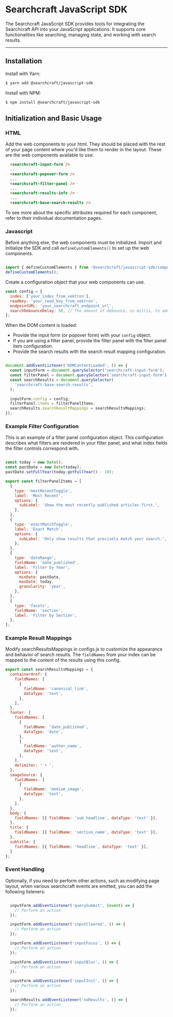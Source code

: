# Searchcraft JavaScript SDK

The Searchcraft JavaScript SDK provides tools for integrating the Searchcraft API into your JavaScript applications. It supports core functionalities like searching, managing state, and working with search results.

---

## Installation
Install with Yarn:

```bash
$ yarn add @searchcraft/javascript-sdk
```

Install with NPM:

```bash
$ npm install @searchcraft/javascript-sdk
```
## Initialization and Basic Usage

### HTML
Add the web components to your html. They should be placed with the rest of your page content where you'd like them to render in the layout. These are the web components available to use:
```html
  <searchcraft-input-form />
  ..
  <searchcraft-popover-form />
  ...
  <searchcraft-filter-panel />
  ...
  <searchcraft-results-info />
  ...
  <searchcraft-base-search-results />

```
To see more about the specific attributes required for each component, refer to their individual documentation pages.


### Javascript
Before anything else, the web components must be initialized. Import and Initialize the SDK and call `defineCustomElements()` to set up the web components.

```js

import { defineCustomElements } from '@searchcraft/javascript-sdk/components';
defineCustomElements();

```

Create a configuration object that your web components can use.
```jsx
const config = {
  index: ['your_index_from_vektron'],
  readKey: 'your_read_key_from_vektron',
  endpointURL: 'your_searchcraft_endpoint_url',
  searchDebounceDelay: 50, // The amount of debounce, in millis, to add to search requests (optional)
};
```
When the DOM content is loaded:
- Provide the input form (or popover form) with your `config` object. 
- If you are using a filter panel, provide the filter panel with the filter panel item configuration.
- Provide the search results with the search result mapping configuration.

```js

document.addEventListener('DOMContentLoaded', () => {
  const inputForm = document.querySelector('searchcraft-input-form');
  const filterPanel = document.querySelector('searchcraft-input-form');
  const searchResults = document.querySelector(
    'searchcraft-base-search-results',
  );

  inputForm.config = config;
  filterPanel.items = filterPanelItems;
  searchResults.searchResultMappings = searchResultsMappings;
});


```

### Example Filter Configuration
This is an example of a filter panel configuration object. This configuration describes what filters are rendered in your filter panel, and what index fields the filter controls correspond with.

```jsx

const today = new Date();
const pastDate = new Date(today);
pastDate.setFullYear(today.getFullYear() - 10);

export const filterPanelItems = [
  {
    type: 'mostRecentToggle',
    label: 'Most Recent',
    options: {
      subLabel: 'Show the most recently published articles first.',
    },
  },
  {
    type: 'exactMatchToggle',
    label: 'Exact Match',
    options: {
      subLabel: 'Only show results that precisely match your search.',
    },
  },
  {
    type: 'dateRange',
    fieldName: 'date_published',
    label: 'Filter by Year',
    options: {
      minDate: pastDate,
      maxDate: today,
      granularity: 'year',
    },
  },
  {
    type: 'facets',
    fieldName: 'section',
    label: 'Filter by Section',
  },
];
```

### Example Result Mappings
Modify searchResultsMappings in configs.js to customize the appearance and behavior of search results. The `fieldNames` from your index can be mapped to the content of the results using this config.

```jsx
export const searchResultsMappings = {
  containerHref: {
    fieldNames: [
      {
        fieldName: 'canonical_link',
        dataType: 'text',
      },
    ],
  },
  footer: {
    fieldNames: [
      {
        fieldName: 'date_published',
        dataType: 'date',
      },
      {
        fieldName: 'author_name',
        dataType: 'text',
      },
    ],
    delimiter: ' • ',
  },
  imageSource: {
    fieldNames: [
      {
        fieldName: 'medium_image',
        dataType: 'text',
      },
    ],
  },
  body: {
    fieldNames: [{ fieldName: 'sub_headline', dataType: 'text' }],
  },
  title: {
    fieldNames: [{ fieldName: 'section_name', dataType: 'text' }],
  },
  subtitle: {
    fieldNames: [{ fieldName: 'headline', dataType: 'text' }],
  }
};
```

### Event Handling
Optionally, if you need to perform other actions, such as modifying page layout, when various searchcraft events are emitted, you can add the following listeners:

```jsx

  inputForm.addEventListener('querySubmit', (event) => {
    // Perform an action
  });

  inputForm.addEventListener('inputCleared', () => {
    // Perform an action
  });

  inputForm.addEventListener('inputFocus', () => {
    // Perform an action
  });

  inputForm.addEventListener('inputBlur', () => {
    // Perform an action
  });

  inputForm.addEventListener('inputInit', () => {
    // Perform an action
  });

  searchResults.addEventListener('noResults', () => {
    // Perform an action
  });
  ```